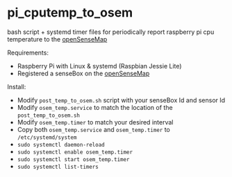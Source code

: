# pi_cputemp_to_osem

bash script + systemd timer files for periodically report raspberry pi cpu temperature to the [openSenseMap](https://opensensemap.org)

Requirements:
- Raspberry Pi with Linux & systemd (Raspbian Jessie Lite)
- Registered a senseBox on the [openSenseMap](https://opensensemap.org)

Install:
- Modify `post_temp_to_osem.sh` script with your senseBox Id and sensor Id
- Modify `osem_temp.service` to match the location of the `post_temp_to_osem.sh`
- Modify `osem_temp.timer` to match your desired interval
- Copy both `osem_temp.service` and `osem_temp.timer` to `/etc/systemd/system`
- `sudo systemctl daemon-reload`
- `sudo systemctl enable osem_temp.timer`
- `sudo systemctl start osem_temp.timer`
- `sudo systemctl list-timers`
